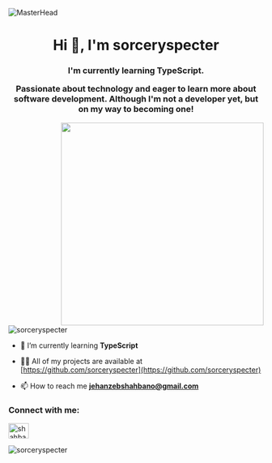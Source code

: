 ![MasterHead](https://user-images.githubusercontent.com/74038190/241765440-80728820-e06b-4f96-9c9e-9df46f0cc0a5.gif)

<h1 align="center">Hi 👋, I'm sorceryspecter</h1>
<h3 align="center">I'm currently learning TypeScript.
    <p>Passionate about technology and eager to learn more about software development.
      Although I'm not a developer yet, but on my way to becoming one!</p>
</h3>

<img align="right" width="400" src="https://user-images.githubusercontent.com/74038190/219923809-b86dc415-a0c2-4a38-bc88-ad6cf06395a8.gif">
<p align="left"> <img src="https://komarev.com/ghpvc/?username=sorceryspecter&label=Profile%20views&color=0e75b6&style=flat" alt="sorceryspecter" /> </p>

- 🌱 I’m currently learning **TypeScript**

- 👨‍💻 All of my projects are available at [https://github.com/sorceryspecter](https://github.com/sorceryspecter)

- 📫 How to reach me **jehanzebshahbano@gmail.com**

<h3 align="left">Connect with me:</h3>
<p align="left">
<a href="https://www.linkedin.com/in/shahbano-jehanzeb-1366202ba/" target="blank"><img align="center" src="https://raw.githubusercontent.com/rahuldkjain/github-profile-readme-generator/master/src/images/icons/Social/linked-in-alt.svg" alt="shahbano jehanzeb" height="30" width="40" /></a>
</p>

<p><img align="center" src="https://github-readme-streak-stats.herokuapp.com/?user=sorceryspecter&" alt="sorceryspecter" /></p>
